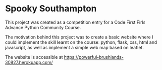 # Spooky Southampton

This project was created as a competition entry for a Code First Firls Advance Python Community Course.

The motivation behind this project was to create a basic website where I could implement the skill learnt on the course: python, flask, css, html and javascript, as well as implement a simple web map based on leaflet.

The website is accessible at https://powerful-brushlands-30827.herokuapp.com/